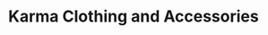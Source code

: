 ---
title: "Karma Clothing and Accessories"
url: /alto-pass/karma-clothing-and-accessories/
shop: Kleidung
---